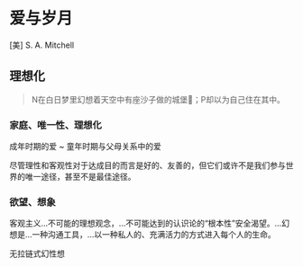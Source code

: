 # 爱与岁月

[美] S. A. Mitchell



## 理想化

> N在白日梦里幻想着天空中有座沙子做的城堡🏰；P却以为自己住在其中。

### 家庭、唯一性、理想化

成年时期的爱 ~ 童年时期与父母关系中的爱


尽管理性和客观性对于达成目的而言是好的、友善的，但它们或许不是我们参与世界的唯一途径，甚至不是最佳途径。

### 欲望、想象

客观主义...不可能的理想观念，...不可能达到的认识论的“根本性”安全渴望。...幻想是...一种沟通工具，...以一种私人的、充满活力的方式进入每个人的生命。


无拉链式幻性想
